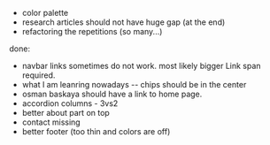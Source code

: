 
- color palette
- research articles should not have huge gap (at the end)
- refactoring the repetitions (so many...)

done:
- navbar links sometimes do not work. most likely bigger Link span required. 
- what I am leanring nowadays -- chips should be in the center
- osman baskaya should have a link to home page.
- accordion columns - 3vs2
- better about part on top
- contact missing
- better footer (too thin and colors are off)

